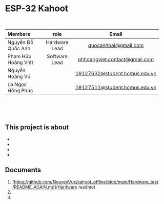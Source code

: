 # **ESP-32 Kahoot**


<p>&nbsp;</p>


| Members             |     role      |             Email             |
|:--------------------|:-------------:|:-----------------------------:|
| Nguyễn Đỗ Quốc Anh  | Hardware Lead |     quocanhhai@gmail.com      |
| Phạm Hữu Hoàng Việt | Software Lead | phhoangviet.contact@gmail.com |
| Nguyễn Hoàng Vũ     |               | 19127632@student.hcmus.edu.vn |
| La Ngọc Hồng Phúc   |               | 19127511@student.hcmus.edu.vn |

<p>&nbsp;</p>
<p>&nbsp;</p>

## <b>This project is about</b>
- 
-
-
-

## **Documents**
1. [https://github.com/NguyenVux/kahoot_offline/blob/main/Hardware_test/README_AGAIN.md](Hardware readme)
2. 
3. 
